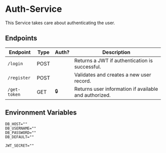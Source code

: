 # Auth-Service
This Service takes care about authenticating the user.

## Endpoints
| Endpoint     | Type | Auth? | Description                                           |
|--------------|------|-------|-------------------------------------------------------|
| `/login`     | POST |       | Returns a JWT if authentication is successful.        |
| `/register`  | POST |       | Validates and creates a new user record.              |
| `/get-token` | GET  | 🔒     | Returns user information if available and authorized. |

## Environment Variables
```
DB_HOST=""
DB_USERNAME=""
DB_PASSWORD=""
DB_DEFAULT=""

JWT_SECRET=""
```
